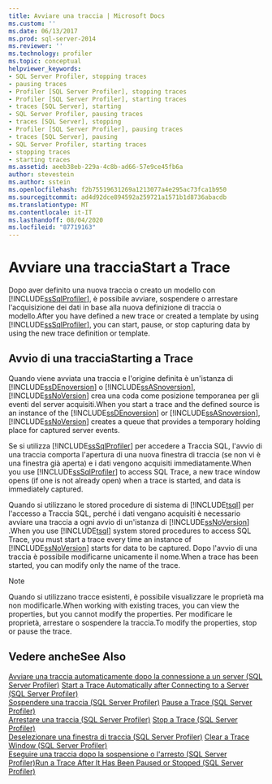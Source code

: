 ```yaml
---
title: Avviare una traccia | Microsoft Docs
ms.custom: ''
ms.date: 06/13/2017
ms.prod: sql-server-2014
ms.reviewer: ''
ms.technology: profiler
ms.topic: conceptual
helpviewer_keywords:
- SQL Server Profiler, stopping traces
- pausing traces
- Profiler [SQL Server Profiler], stopping traces
- Profiler [SQL Server Profiler], starting traces
- traces [SQL Server], starting
- SQL Server Profiler, pausing traces
- traces [SQL Server], stopping
- Profiler [SQL Server Profiler], pausing traces
- traces [SQL Server], pausing
- SQL Server Profiler, starting traces
- stopping traces
- starting traces
ms.assetid: aeeb38eb-229a-4c8b-ad66-57e9ce45fb6a
author: stevestein
ms.author: sstein
ms.openlocfilehash: f2b75519631269a1213077a4e295ac73fca1b950
ms.sourcegitcommit: ad4d92dce894592a259721a1571b1d8736abacdb
ms.translationtype: MT
ms.contentlocale: it-IT
ms.lasthandoff: 08/04/2020
ms.locfileid: "87719163"
---
```

# <a name="start-a-trace"></a><span data-ttu-id="dfc76-102">Avviare una traccia</span><span class="sxs-lookup"><span data-stu-id="dfc76-102">Start a Trace</span></span>
  <span data-ttu-id="dfc76-103">Dopo aver definito una nuova traccia o creato un modello con [!INCLUDE[ssSqlProfiler](../../includes/sssqlprofiler-md.md)], è possibile avviare, sospendere o arrestare l'acquisizione dei dati in base alla nuova definizione di traccia o modello.</span><span class="sxs-lookup"><span data-stu-id="dfc76-103">After you have defined a new trace or created a template by using [!INCLUDE[ssSqlProfiler](../../includes/sssqlprofiler-md.md)], you can start, pause, or stop capturing data by using the new trace definition or template.</span></span>  
  
## <a name="starting-a-trace"></a><span data-ttu-id="dfc76-104">Avvio di una traccia</span><span class="sxs-lookup"><span data-stu-id="dfc76-104">Starting a Trace</span></span>  
 <span data-ttu-id="dfc76-105">Quando viene avviata una traccia e l'origine definita è un'istanza di [!INCLUDE[ssDEnoversion](../../includes/ssdenoversion-md.md)] o [!INCLUDE[ssASnoversion](../../includes/ssasnoversion-md.md)], [!INCLUDE[ssNoVersion](../../includes/ssnoversion-md.md)] crea una coda come posizione temporanea per gli eventi del server acquisiti.</span><span class="sxs-lookup"><span data-stu-id="dfc76-105">When you start a trace and the defined source is an instance of the [!INCLUDE[ssDEnoversion](../../includes/ssdenoversion-md.md)] or [!INCLUDE[ssASnoversion](../../includes/ssasnoversion-md.md)], [!INCLUDE[ssNoVersion](../../includes/ssnoversion-md.md)] creates a queue that provides a temporary holding place for captured server events.</span></span>  
  
 <span data-ttu-id="dfc76-106">Se si utilizza [!INCLUDE[ssSqlProfiler](../../includes/sssqlprofiler-md.md)] per accedere a Traccia SQL, l'avvio di una traccia comporta l'apertura di una nuova finestra di traccia (se non vi è una finestra già aperta) e i dati vengono acquisiti immediatamente.</span><span class="sxs-lookup"><span data-stu-id="dfc76-106">When you use [!INCLUDE[ssSqlProfiler](../../includes/sssqlprofiler-md.md)] to access SQL Trace, a new trace window opens (if one is not already open) when a trace is started, and data is immediately captured.</span></span>  
  
 <span data-ttu-id="dfc76-107">Quando si utilizzano le stored procedure di sistema di [!INCLUDE[tsql](../../includes/tsql-md.md)] per l'accesso a Traccia SQL, perché i dati vengano acquisiti è necessario avviare una traccia a ogni avvio di un'istanza di [!INCLUDE[ssNoVersion](../../includes/ssnoversion-md.md)] .</span><span class="sxs-lookup"><span data-stu-id="dfc76-107">When you use [!INCLUDE[tsql](../../includes/tsql-md.md)] system stored procedures to access SQL Trace, you must start a trace every time an instance of [!INCLUDE[ssNoVersion](../../includes/ssnoversion-md.md)] starts for data to be captured.</span></span> <span data-ttu-id="dfc76-108">Dopo l'avvio di una traccia è possibile modificarne unicamente il nome.</span><span class="sxs-lookup"><span data-stu-id="dfc76-108">When a trace has been started, you can modify only the name of the trace.</span></span>  
  
> [!NOTE]  
>  <span data-ttu-id="dfc76-109">Quando si utilizzano tracce esistenti, è possibile visualizzare le proprietà ma non modificarle.</span><span class="sxs-lookup"><span data-stu-id="dfc76-109">When working with existing traces, you can view the properties, but you cannot modify the properties.</span></span> <span data-ttu-id="dfc76-110">Per modificare le proprietà, arrestare o sospendere la traccia.</span><span class="sxs-lookup"><span data-stu-id="dfc76-110">To modify the properties, stop or pause the trace.</span></span>  
  
## <a name="see-also"></a><span data-ttu-id="dfc76-111">Vedere anche</span><span class="sxs-lookup"><span data-stu-id="dfc76-111">See Also</span></span>  
 <span data-ttu-id="dfc76-112">[Avviare una traccia automaticamente dopo la connessione a un server &#40;SQL Server Profiler&#41;](start-a-trace-automatically-after-connecting-to-a-server-sql-server-profiler.md) </span><span class="sxs-lookup"><span data-stu-id="dfc76-112">[Start a Trace Automatically after Connecting to a Server &#40;SQL Server Profiler&#41;](start-a-trace-automatically-after-connecting-to-a-server-sql-server-profiler.md) </span></span>  
 <span data-ttu-id="dfc76-113">[Sospendere una traccia &#40;SQL Server Profiler&#41;](pause-a-trace-sql-server-profiler.md) </span><span class="sxs-lookup"><span data-stu-id="dfc76-113">[Pause a Trace &#40;SQL Server Profiler&#41;](pause-a-trace-sql-server-profiler.md) </span></span>  
 <span data-ttu-id="dfc76-114">[Arrestare una traccia &#40;SQL Server Profiler&#41;](stop-a-trace-sql-server-profiler.md) </span><span class="sxs-lookup"><span data-stu-id="dfc76-114">[Stop a Trace &#40;SQL Server Profiler&#41;](stop-a-trace-sql-server-profiler.md) </span></span>  
 <span data-ttu-id="dfc76-115">[Deselezionare una finestra di traccia &#40;SQL Server Profiler&#41;](clear-a-trace-window-sql-server-profiler.md) </span><span class="sxs-lookup"><span data-stu-id="dfc76-115">[Clear a Trace Window &#40;SQL Server Profiler&#41;](clear-a-trace-window-sql-server-profiler.md) </span></span>  
 [<span data-ttu-id="dfc76-116">Eseguire una traccia dopo la sospensione o l'arresto &#40;SQL Server Profiler&#41;</span><span class="sxs-lookup"><span data-stu-id="dfc76-116">Run a Trace After It Has Been Paused or Stopped &#40;SQL Server Profiler&#41;</span></span>](run-a-trace-after-it-has-been-paused-or-stopped-sql-server-profiler.md)  
  
  
